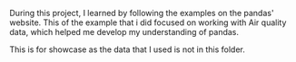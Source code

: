 During this project, I learned by following the examples on the pandas' website. This of the example that i did focused on working with Air quality data, which helped me develop my understanding of pandas.

This is for showcase as the data that I used is not in this folder.
